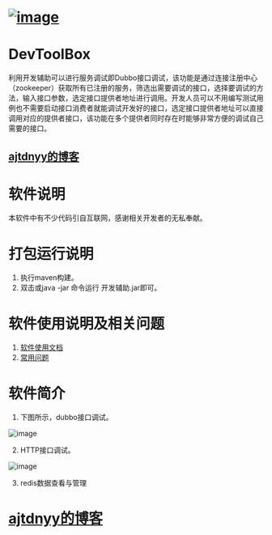 # <a href='https://www.aliyun.com/sale-season/2020/procurement-new-members?userCode=6vik1cql' target='_blank'>![image](https://www.vbox.top/aliyun730X233.jpg)</a>

# DevToolBox
利用开发辅助可以进行服务调试即Dubbo接口调试，该功能是通过连接注册中心（zookeeper）获取所有已注册的服务，筛选出需要调试的接口，选择要调试的方法，输入接口参数，选定接口提供者地址进行调用。开发人员可以不用编写测试用例也不需要启动接口消费者就能调试开发好的接口，选定接口提供者地址可以直接调用对应的提供者接口，该功能在多个提供者同时存在时能够非常方便的调试自己需要的接口。
## <a href='https://www.vbox.top?from=githubdvb' target='_blank'>ajtdnyy的博客</a>

# 软件说明
本软件中有不少代码引自互联网，感谢相关开发者的无私奉献。

# 打包运行说明

1. 执行maven构建。
2. 双击或java -jar 命令运行 开发辅助.jar即可。

# 软件使用说明及相关问题

1. <a href='https://www.vbox.top/app/help.html?from=githubdvb' target='_blank'>软件使用文档</a>
2. <a href='https://www.vbox.top/faq?from=githubdvb' target='_blank'>常用问题</a>

# 软件简介 

1. 下图所示，dubbo接口调试。

![image](https://www.vbox.top/wp-content/uploads/2017/08/dubbo.jpg)

2. HTTP接口调试。

![image](https://www.vbox.top/wp-content/uploads/2017/08/tpl.jpg)

3. redis数据查看与管理

# <a href='https://www.vbox.top?from=githubdvb' target='_blank'>ajtdnyy的博客</a>